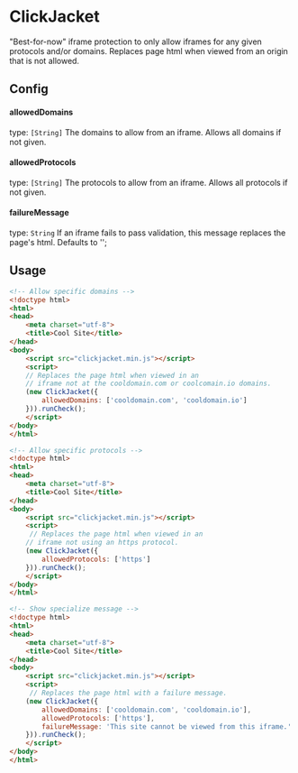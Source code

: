 ClickJacket
==
"Best-for-now" iframe protection to only allow iframes for any given protocols and/or domains. Replaces page html
when viewed from an origin that is not allowed.

## Config

#### allowedDomains
type: `[String]`
The domains to allow from an iframe. Allows all domains if not given.

#### allowedProtocols
type: `[String]`
The protocols to allow from an iframe. Allows all protocols if not given.

#### failureMessage
type: `String`
If an iframe fails to pass validation, this message replaces the page's html. Defaults to '';

## Usage
```html
<!-- Allow specific domains -->
<!doctype html>
<html>
<head>
    <meta charset="utf-8">
    <title>Cool Site</title>
</head>
<body>
    <script src="clickjacket.min.js"></script>
    <script>
    // Replaces the page html when viewed in an
    // iframe not at the cooldomain.com or coolcomain.io domains.
    (new ClickJacket({
        allowedDomains: ['cooldomain.com', 'cooldomain.io']
    })).runCheck();
    </script>
</body>
</html>
```

```html
<!-- Allow specific protocols -->
<!doctype html>
<html>
<head>
    <meta charset="utf-8">
    <title>Cool Site</title>
</head>
<body>
    <script src="clickjacket.min.js"></script>
    <script>
     // Replaces the page html when viewed in an
    // iframe not using an https protocol.
    (new ClickJacket({
        allowedProtocols: ['https']
    })).runCheck();
    </script>
</body>
</html>
```

```html
<!-- Show specialize message -->
<!doctype html>
<html>
<head>
    <meta charset="utf-8">
    <title>Cool Site</title>
</head>
<body>
    <script src="clickjacket.min.js"></script>
    <script>
     // Replaces the page html with a failure message.
    (new ClickJacket({
        allowedDomains: ['cooldomain.com', 'cooldomain.io'],
        allowedProtocols: ['https'],
        failureMessage: 'This site cannot be viewed from this iframe.'
    })).runCheck();
    </script>
</body>
</html>
